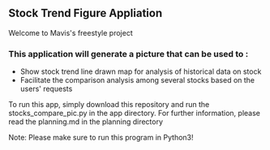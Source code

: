 ## Stock Trend Figure Appliation

Welcome to Mavis's freestyle project

### This application will generate a picture that can be used to :
*  Show stock trend line drawn map for analysis of historical data on stock 
*  Facilitate the comparison analysis among several stocks based on the users' requests

To run this app, simply download this repository and run the stocks_compare_pic.py in the app directory.
For further information, please read the planning.md in the planning directory

Note: Please make sure to run this program in Python3!
